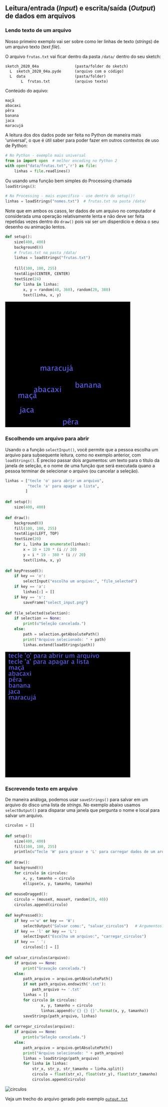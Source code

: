 ## Leitura/entrada (*Input*) e escrita/saída (*Output*) de dados em arquivos
### Lendo texto de um arquivo 

Nosso primeiro exemplo vai ser sobre como ler linhas de texto (*strings*) de um arquivo texto (*text file*).

O arquivo `frutas.txt` vai ficar dentro da pasta `/data/` dentro  do seu sketch:
```
sketch_2020_04a                (pasta/folder do sketch)
  L  sketch_2020_04a.pyde      (arquivo com o código)
  L  data                      (pasta/folder)
       L  frutas.txt           (arquivo texto)
```
Conteúdo do aquivo:
```
maçã
abacaxi
pêra
banana
jaca
maracujá
```
A leitura dos dos dados pode ser feita no Python de maneira mais 'universal', o que é útil saber para poder fazer em outros contextos de uso de Python:
```python
# No Python - exemplo mais universal
from io import open  # melhor encoding no Python 2 
with open("data/frutas.txt",'r') as file:
    linhas = file.readlines()
```
Ou usando uma função bem simples do Processing chamada `loadStrings()`:
```python
# No Processing - mais específico - use dentro do setup()!
linhas = loadStrings("nomes.txt")  # frutas.txt na pasta /data/
```
Note que em ambos os casos, ler dados de um arquivo no computador é considerada uma operação relativamente lenta e não deve ser feita repetidas vezes dentro do `draw()` pois vai ser um disperdício e deixa o seu desenho ou animação lentos.

```python
def setup():
    size(400, 400)
    background(0)
    # frutas.txt na pasta /data/
    linhas = loadStrings("frutas.txt")  

    fill(100, 100, 255)
    textAlign(CENTER, CENTER)
    textSize(24)
    for linha in linhas:
        x, y = random(40, 360), random(20, 380)             
        text(linha, x, y)    
```

![resultado](assets/read_lines.png)

### Escolhendo um arquivo para abrir

Usando o a função `selectInput()`,  você permite que a pessoa escolha um arquivo para subsequente leitura, como no exemplo anterior, com `loadStrings()`. É preciso passar dois argumentos: um texto para o título da janela de seleção, e o nome de uma função que será executada quano a pessoa terminar de selecionar o arquivo (ou cancelar a seleção). 

```python
linhas = ["tecle 'o' para abrir um arquivo",
          "tecle 'a' para apagar a lista",
         ]

def setup():
    size(400, 400)

def draw():
    background(0)
    fill(100, 100, 255)
    textAlign(LEFT, TOP)
    textSize(20)
    for i, linha in enumerate(linhas):
        x = 10 + 120 * (i // 20)
        y = i * 19 - 380 * (i // 20)            
        text(linha, x, y) 
        
def keyPressed():
    if key == 'o':
        selectInput("escolha um arquivo:", "file_selected")
    if key == 'a':
        linhas[:] = []
    if key == 's':
        saveFrame("select_input.png")
        
def file_selected(selection):
    if selection == None:
        print(u"Seleção cancelada.")
    else:
        path = selection.getAbsolutePath()
        print("Arquivo selecionado: " + path)
        linhas.extend(loadStrings(path))         
```

![resultado](assets/select_input.png)

### Escrevendo texto em arquivo

De maneira análoga, podemos usar `saveStrings()` para salvar em um arquivo do disco uma lista de *strings*. No exemplo abaixo usamos `selectOutput()` para disparar uma janela que pergunta o nome e local para salvar um arquivo.

```python
circulos = []

def setup():
    size(400, 400)
    fill(100, 100, 255)
    println(u"Tecle 'W' para gravar e 'L' para carregar dados de um arquivo texto")

def draw():    
    background(0)
    for circulo in circulos:
        x, y, tamanho = circulo
        ellipse(x, y, tamanho, tamanho)

def mouseDragged():
    circulo = (mouseX, mouseY, random(20, 40))
    circulos.append(circulo)

def keyPressed():
    if key =='w' or key == 'W':
        selectOutput("Salvar como:", "salvar_circulos")   # Argumentos: título, função chamada na conclusão           
    if key == 'l' or key == 'L':
        selectInput("Escolha um arquivo:", "carregar_circulos")      
    if key == ' ':
        circulos[:] = []

def salvar_circulos(arquivo):
    if arquivo == None:
        print("Gravação cancelada.")
    else:
        path_arquivo = arquivo.getAbsolutePath()
        if not path_arquivo.endswith('.txt'):
            path_arquivo += '.txt'
        linhas = []
        for circulo in circulos:
                x, y, tamanho = circulo
                linhas.append(u'{} {} {}'.format(x, y, tamanho))            
        saveStrings(path_arquivo, linhas)    

def carregar_circulos(arquivo):
    if arquivo == None:
        print(u"Seleção cancelada.")
    else:
        path_arquivo = arquivo.getAbsolutePath()
        print("Arquivo selecionado: " + path_arquivo)
        linhas = loadStrings(path_arquivo)
        for linha in linhas:
            str_x, str_y, str_tamanho = linha.split()
            circulo = float(str_x), float(str_y), float(str_tamanho)
            circulos.append(circulo)                                                              
```
![circulos](output.png)

Veja um trecho do arquivo gerado pelo exemplo [`output.txt`](asstes/output.txt)
```

```

